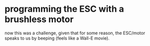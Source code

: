 # programming the ESC with a brushless motor

now this was a challenge, given that for some reason, the ESC/motor speaks to us by beeping (feels like a Wall-E movie).

